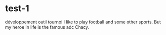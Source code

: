 # test-1
développement outil tournoi
I like to play football and some other sports. But my heroe in life is the famous adc Chacy.
